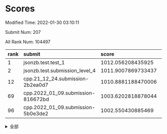 # Scores

Modified Time: 2022-01-30 03:10:11

Submit Num: 207

All Rank Num: 104497

| rank |               submit               |       score        |       sigma        | pk_num |
| :--- | :--------------------------------- | :----------------- | :----------------- | :----- |
| 1    | jsonzb.test.test_1                 | 1012.056208435925  | 0.7797957756070177 | 2018   |
| 2    | jsonzb.test.submission_level_4     | 1011.9007869733437 | 0.7762799059669646 | 2023   |
| 12   | cpp.21_12_24.submission-2b2ea0d7   | 1010.8881188470006 | 0.7819690518902462 | 2020   |
| 69   | cpp.2022_01_09.submission-816672bd | 1003.6202818878044 | 0.708473485479117  | 2023   |
| 96   | cpp.2022_01_09.submission-5b0e3de2 | 1002.550430885469  | 0.6978520131357989 | 2026   |


<details>
<summary>全部</summary>

| rank |                 submit                 |       score        |       sigma        | pk_num |
| :--- | :------------------------------------- | :----------------- | :----------------- | :----- |
| 1    | jsonzb.test.test_1                     | 1012.056208435925  | 0.7797957756070177 | 2018   |
| 2    | jsonzb.test.submission_level_4         | 1011.9007869733437 | 0.7762799059669646 | 2023   |
| 3    | gobigger.level_3.submission_level_3_1  | 1011.5431355684581 | 0.7649754481085037 | 2019   |
| 4    | gobigger.level_3.submission_level_3_5  | 1011.2672250575529 | 0.7409177247108948 | 2026   |
| 5    | gobigger.level_3.submission_level_3_49 | 1011.2656253122714 | 0.8095497095277737 | 2017   |
| 6    | gobigger.level_3.submission_level_3_0  | 1011.1781385201041 | 0.7892183365855304 | 2020   |
| 7    | gobigger.level_3.submission_level_3_42 | 1011.0956282409492 | 0.7911294266977474 | 2020   |
| 8    | gobigger.level_3.submission_level_3_38 | 1011.0884229066556 | 0.7567579778906869 | 2015   |
| 9    | gobigger.level_3.submission_level_3_31 | 1010.9795135604434 | 0.7728340218441163 | 2019   |
| 10   | gobigger.level_3.submission_level_3_26 | 1010.9058325389536 | 0.7718220548361704 | 2018   |
| 11   | gobigger.level_3.submission_level_3_22 | 1010.9030476133938 | 0.7880438905382141 | 2021   |
| 12   | cpp.21_12_24.submission-2b2ea0d7       | 1010.8881188470006 | 0.7819690518902462 | 2020   |
| 13   | gobigger.level_3.submission_level_3_46 | 1010.7655316366622 | 0.7992437033609281 | 2015   |
| 14   | gobigger.level_3.submission_level_3_34 | 1010.7575018630105 | 0.730923953382397  | 2020   |
| 15   | gobigger.level_3.submission_level_3_24 | 1010.6777394162183 | 0.7640660643206658 | 2019   |
| 16   | gobigger.level_3.submission_level_3_41 | 1010.6753601148666 | 0.7613956696472797 | 2021   |
| 17   | gobigger.level_3.submission_level_3_35 | 1010.5610621901412 | 0.7787604990824476 | 2024   |
| 18   | gobigger.level_3.submission_level_3_33 | 1010.5608534342862 | 0.7681041875453368 | 2018   |
| 19   | gobigger.level_3.submission_level_3_3  | 1010.5168863781005 | 0.7580334006121958 | 2024   |
| 20   | gobigger.level_3.submission_level_3_12 | 1010.4018366814415 | 0.7787612807237624 | 2021   |
| 21   | gobigger.level_3.submission_level_3_45 | 1010.3531581328867 | 0.7466432245607985 | 2019   |
| 22   | gobigger.level_3.submission_level_3_18 | 1010.2915369224532 | 0.7577474313712863 | 2021   |
| 23   | gobigger.level_3.submission_level_3_47 | 1010.2791394980965 | 0.7564621854136163 | 2016   |
| 24   | gobigger.level_3.submission_level_3_48 | 1010.2497139116333 | 0.7608299525896156 | 2020   |
| 25   | gobigger.level_3.submission_level_3_7  | 1010.167692764775  | 0.7428866678963179 | 2013   |
| 26   | gobigger.level_3.submission_level_3_6  | 1010.1425874083782 | 0.7677739625342335 | 2018   |
| 27   | gobigger.level_3.submission_level_3_32 | 1010.0856449062867 | 0.7616227205810792 | 2018   |
| 28   | gobigger.level_3.submission_level_3_30 | 1010.0282425883034 | 0.7689625306179939 | 2017   |
| 29   | gobigger.level_3.submission_level_3_37 | 1010.0179484497997 | 0.7563485827894209 | 2022   |
| 30   | gobigger.level_3.submission_level_3_15 | 1009.8691447701883 | 0.7340969229030483 | 2017   |
| 31   | gobigger.level_3.submission_level_3_9  | 1009.866912790455  | 0.7505563542715253 | 2022   |
| 32   | gobigger.level_3.submission_level_3_39 | 1009.7522317950079 | 0.7754134718076416 | 2019   |
| 33   | gobigger.level_3.submission_level_3_10 | 1009.7365755478186 | 0.7674946535679216 | 2016   |
| 34   | gobigger.level_3.submission_level_3_20 | 1009.7270427303304 | 0.7558244271781952 | 2022   |
| 35   | gobigger.level_3.submission_level_3_28 | 1009.7107358559904 | 0.7414938289967293 | 2023   |
| 36   | gobigger.level_3.submission_level_3_13 | 1009.6414444359423 | 0.753237262790133  | 2020   |
| 37   | gobigger.level_3.submission_level_3_25 | 1009.6206105245393 | 0.7724673832497317 | 2019   |
| 38   | gobigger.level_3.submission_level_3_2  | 1009.5838885550917 | 0.7578997692957352 | 2019   |
| 39   | gobigger.level_3.submission_level_3_23 | 1009.5015340053113 | 0.7448460816612977 | 2024   |
| 40   | gobigger.level_3.submission_level_3_11 | 1009.4626916771392 | 0.7541486532024738 | 2018   |
| 41   | gobigger.level_3.submission_level_3_21 | 1009.4533886582847 | 0.7625095728201745 | 2019   |
| 42   | gobigger.level_3.submission_level_3_8  | 1009.3280329227497 | 0.751984362978067  | 2018   |
| 43   | gobigger.level_3.submission_level_3_43 | 1009.3258178268921 | 0.7402412957962453 | 2020   |
| 44   | gobigger.level_3.submission_level_3_27 | 1009.3167717497148 | 0.7601147760487403 | 2019   |
| 45   | gobigger.level_3.submission_level_3_29 | 1009.2768205739516 | 0.7802833329038464 | 2022   |
| 46   | gobigger.level_3.submission_level_3_4  | 1009.1677196179037 | 0.7587811831441296 | 2018   |
| 47   | gobigger.level_3.submission_level_3_17 | 1009.1402226614408 | 0.7571908727959921 | 2016   |
| 48   | gobigger.level_3.submission_level_3_36 | 1009.1394113275625 | 0.737862617731865  | 2020   |
| 49   | gobigger.level_3.submission_level_3_44 | 1009.0763792319308 | 0.7456975903682463 | 2020   |
| 50   | gobigger.level_3.submission_level_3_16 | 1008.9690636191254 | 0.7568621807881218 | 2020   |
| 51   | gobigger.level_3.submission_level_3_14 | 1008.9529947467188 | 0.7875090248054955 | 2020   |
| 52   | gobigger.level_3.submission_level_3_40 | 1008.8686701818127 | 0.7476748602252169 | 2022   |
| 53   | gobigger.level_3.submission_level_3_19 | 1008.7031794905353 | 0.7523905455301487 | 2024   |
| 54   | gobigger.level_1.submission_level_1_21 | 1005.1647359748588 | 0.7217905676837165 | 2025   |
| 55   | gobigger.level_1.submission_level_1_29 | 1004.5920886685235 | 0.7079489312423316 | 2018   |
| 56   | gobigger.level_1.submission_level_1_49 | 1004.3592192136953 | 0.7176430310839546 | 2018   |
| 57   | gobigger.level_1.submission_level_1_48 | 1004.3199663252376 | 0.7135667234125577 | 2011   |
| 58   | gobigger.level_1.submission_level_1_40 | 1004.2992302282248 | 0.7190888500893782 | 2018   |
| 59   | gobigger.level_1.submission_level_1_9  | 1004.1489804438233 | 0.7287481560523431 | 2021   |
| 60   | gobigger.level_1.submission_level_1_12 | 1004.0071280112376 | 0.7204613082536703 | 2022   |
| 61   | gobigger.level_1.submission_level_1_18 | 1003.9540862957377 | 0.7146857492488355 | 2016   |
| 62   | gobigger.level_1.submission_level_1_13 | 1003.8842120754317 | 0.7194753831982044 | 2017   |
| 63   | gobigger.level_1.submission_level_1_44 | 1003.8341759464205 | 0.720996096898665  | 2022   |
| 64   | gobigger.level_1.submission_level_1_25 | 1003.8263606265809 | 0.710831210512805  | 2018   |
| 65   | gobigger.level_1.submission_level_1_20 | 1003.8112484361375 | 0.7152760149480225 | 2020   |
| 66   | gobigger.level_1.submission_level_1_26 | 1003.778632491253  | 0.7300782936104592 | 2020   |
| 67   | gobigger.level_1.submission_level_1_42 | 1003.7198711628859 | 0.7219908418114699 | 2022   |
| 68   | gobigger.level_1.submission_level_1_19 | 1003.6858989681452 | 0.717768733156939  | 2023   |
| 69   | cpp.2022_01_09.submission-816672bd     | 1003.6202818878044 | 0.708473485479117  | 2023   |
| 70   | gobigger.level_1.submission_level_1_1  | 1003.458070535671  | 0.714032617074535  | 2015   |
| 71   | gobigger.level_1.submission_level_1_35 | 1003.4166561600003 | 0.7127586772256803 | 2020   |
| 72   | gobigger.level_1.submission_level_1_28 | 1003.4112675773662 | 0.7187760432505513 | 2018   |
| 73   | gobigger.level_1.submission_level_1_22 | 1003.407922834514  | 0.7177482516100784 | 2024   |
| 74   | gobigger.level_1.submission_level_1_39 | 1003.3836731586682 | 0.7149600523352274 | 2019   |
| 75   | gobigger.level_1.submission_level_1_46 | 1003.3164348203297 | 0.7142328493813471 | 2017   |
| 76   | gobigger.level_1.submission_level_1_27 | 1003.2883737924545 | 0.7227434598037851 | 2019   |
| 77   | gobigger.level_1.submission_level_1_23 | 1003.270148961595  | 0.7146329990247878 | 2015   |
| 78   | gobigger.level_1.submission_level_1_6  | 1003.2320981034161 | 0.7209914432348008 | 2018   |
| 79   | gobigger.level_1.submission_level_1_32 | 1003.1562777709373 | 0.7139068739569392 | 2018   |
| 80   | gobigger.level_1.submission_level_1_47 | 1003.134261086001  | 0.7122594679196945 | 2017   |
| 81   | gobigger.level_1.submission_level_1_11 | 1003.1325867030838 | 0.7041868938121917 | 2019   |
| 82   | gobigger.level_1.submission_level_1_41 | 1003.1063186247749 | 0.7183642736126267 | 2022   |
| 83   | gobigger.level_1.submission_level_1_17 | 1003.0444454563619 | 0.725964558836572  | 2016   |
| 84   | gobigger.level_1.submission_level_1_14 | 1003.0209524054931 | 0.7124731142640215 | 2023   |
| 85   | gobigger.level_1.submission_level_1_34 | 1003.014878068041  | 0.7037224245424674 | 2015   |
| 86   | gobigger.level_1.submission_level_1_43 | 1002.9666334129768 | 0.7113876555921059 | 2021   |
| 87   | gobigger.level_1.submission_level_1_30 | 1002.946702278254  | 0.7109099050864507 | 2017   |
| 88   | gobigger.level_1.submission_level_1_4  | 1002.9369706910636 | 0.7062912385831058 | 2021   |
| 89   | gobigger.level_1.submission_level_1_15 | 1002.9109868181312 | 0.7180274836308776 | 2018   |
| 90   | gobigger.level_1.submission_level_1_16 | 1002.8874255373881 | 0.723707293597907  | 2019   |
| 91   | gobigger.level_1.submission_level_1_37 | 1002.8768808016475 | 0.7193717657059103 | 2021   |
| 92   | gobigger.level_1.submission_level_1_2  | 1002.7743385416356 | 0.7249058657678501 | 2016   |
| 93   | gobigger.level_1.submission_level_1_38 | 1002.7095862120298 | 0.7112517626706731 | 2023   |
| 94   | gobigger.level_1.submission_level_1_7  | 1002.6457850375116 | 0.7152192602281511 | 2014   |
| 95   | gobigger.level_1.submission_level_1_33 | 1002.6348738730441 | 0.7234803068631491 | 2018   |
| 96   | cpp.2022_01_09.submission-5b0e3de2     | 1002.550430885469  | 0.6978520131357989 | 2026   |
| 97   | gobigger.level_1.submission_level_1_45 | 1002.5465969232922 | 0.7100920408294153 | 2017   |
| 98   | gobigger.level_1.submission_level_1_10 | 1002.4840434686198 | 0.7152202363252432 | 2013   |
| 99   | gobigger.level_1.submission_level_1_36 | 1002.4511625689792 | 0.7206083688331711 | 2017   |
| 100  | gobigger.level_1.submission_level_1_8  | 1002.4063799492567 | 0.7103158440473349 | 2018   |
| 101  | gobigger.level_1.submission_level_1_24 | 1002.3265215261831 | 0.7112176194288203 | 2021   |
| 102  | gobigger.level_1.submission_level_1_0  | 1002.3031051746476 | 0.7069582927270837 | 2017   |
| 103  | gobigger.level_1.submission_level_1_5  | 1002.0742532986224 | 0.7128291629809517 | 2017   |
| 104  | gobigger.level_1.submission_level_1_3  | 1001.8744211828875 | 0.710627002338059  | 2017   |
| 105  | gobigger.level_1.submission_level_1_31 | 1001.0373843431385 | 0.7147922238841709 | 2019   |
| 106  | gobigger.random.submission_random_10   | 997.6796896899403  | 0.7034273247404286 | 2019   |
| 107  | gobigger.random.submission_random_15   | 997.2049155802678  | 0.7040776177765261 | 2016   |
| 108  | gobigger.random.submission_random_19   | 997.1045643382666  | 0.7000223394514731 | 2018   |
| 109  | gobigger.random.submission_random_3    | 996.8744466149343  | 0.7033466803015825 | 2017   |
| 110  | gobigger.random.submission_random_34   | 996.7644745383137  | 0.7148125488088138 | 2016   |
| 111  | gobigger.random.submission_random_29   | 996.6904218267356  | 0.7145377177449926 | 2017   |
| 112  | gobigger.random.submission_random_4    | 996.5512698691439  | 0.719239566272739  | 2018   |
| 113  | gobigger.random.submission_random_37   | 996.5422886656285  | 0.7017722063157161 | 2021   |
| 114  | gobigger.random.submission_random_9    | 996.4609936699452  | 0.7018006465733129 | 2015   |
| 115  | gobigger.random.submission_random_21   | 996.4533066874502  | 0.7021878550985403 | 2022   |
| 116  | gobigger.random.submission_random_40   | 996.3966606386613  | 0.7093884371372354 | 2023   |
| 117  | gobigger.random.submission_random_17   | 996.3604166976281  | 0.7004529356645884 | 2015   |
| 118  | gobigger.random.submission_random_6    | 996.3003792065603  | 0.7048666819531074 | 2023   |
| 119  | gobigger.random.submission_random_32   | 996.2868218264424  | 0.7045516650143133 | 2017   |
| 120  | gobigger.random.submission_random_38   | 996.254213257916   | 0.7104249040922896 | 2020   |
| 121  | gobigger.random.submission_random_25   | 996.2163819220913  | 0.7275603238533135 | 2019   |
| 122  | gobigger.random.submission_random_30   | 996.146484801262   | 0.7000326836351461 | 2019   |
| 123  | gobigger.random.submission_random_7    | 996.1429728991355  | 0.7170951446499717 | 2020   |
| 124  | gobigger.random.submission_random_5    | 996.0579180292347  | 0.7063001648832807 | 2013   |
| 125  | gobigger.random.submission_random_44   | 996.0521655321819  | 0.7213677084323664 | 2025   |
| 126  | gobigger.random.submission_random_24   | 996.0429181376337  | 0.7074902118240853 | 2017   |
| 127  | gobigger.random.submission_random_33   | 996.0090728190834  | 0.7052937744000114 | 2020   |
| 128  | gobigger.random.submission_random_31   | 995.9787765777248  | 0.7038067036593679 | 2020   |
| 129  | gobigger.random.submission_random_36   | 995.9745140170908  | 0.7186670069180704 | 2020   |
| 130  | gobigger.random.submission_random_46   | 995.9607339911009  | 0.7054228829991952 | 2016   |
| 131  | gobigger.random.submission_random_43   | 995.932652841289   | 0.7173911621942158 | 2020   |
| 132  | gobigger.random.submission_random_26   | 995.924608051771   | 0.706458871263048  | 2020   |
| 133  | gobigger.random.submission_random_47   | 995.9184907882328  | 0.7078276651346309 | 2024   |
| 134  | gobigger.random.submission_random_35   | 995.8381267203767  | 0.7115173588748727 | 2018   |
| 135  | gobigger.random.submission_random_8    | 995.8221885509149  | 0.7243169292367347 | 2022   |
| 136  | gobigger.random.submission_random_22   | 995.7625006613243  | 0.7127110129337282 | 2022   |
| 137  | gobigger.random.submission_random_18   | 995.7236777494379  | 0.7100397706616812 | 2022   |
| 138  | gobigger.random.submission_random_49   | 995.6926848044875  | 0.7136593829485894 | 2019   |
| 139  | gobigger.random.submission_random_14   | 995.6858061629787  | 0.7156899517977828 | 2027   |
| 140  | gobigger.random.submission_random_23   | 995.6532335201247  | 0.7078873450133294 | 2022   |
| 141  | gobigger.random.submission_random_42   | 995.5317324571773  | 0.7186103443374319 | 2019   |
| 142  | gobigger.random.submission_random_39   | 995.5076923119228  | 0.7013719671160362 | 2015   |
| 143  | gobigger.random.submission_random_27   | 995.4222192479326  | 0.6989461055421676 | 2022   |
| 144  | gobigger.random.submission_random_13   | 995.3909328809144  | 0.7132750703593962 | 2021   |
| 145  | gobigger.random.submission_random_12   | 995.3805877302123  | 0.7176420986528331 | 2022   |
| 146  | gobigger.random.submission_random_11   | 995.372364024511   | 0.7160290069676649 | 2016   |
| 147  | gobigger.random.submission_random_45   | 995.3480587633751  | 0.7072561926714627 | 2025   |
| 148  | gobigger.random.submission_random_1    | 995.3197088869191  | 0.7248706793550646 | 2019   |
| 149  | gobigger.random.submission_random_16   | 995.2947732768271  | 0.7134161643216957 | 2018   |
| 150  | gobigger.random.submission_random_2    | 995.1956610636454  | 0.72063021458495   | 2018   |
| 151  | gobigger.random.submission_random_41   | 995.1866732844142  | 0.7266620696425289 | 2015   |
| 152  | gobigger.random.submission_random_28   | 995.0343019414884  | 0.7099506057887656 | 2021   |
| 153  | gobigger.random.submission_random_0    | 994.9865833282876  | 0.7336919883765949 | 2020   |
| 154  | gobigger.random.submission_random_48   | 994.7996508120009  | 0.7026041980643123 | 2016   |
| 155  | gobigger.random.submission_random_20   | 994.4246689250832  | 0.7463521337784635 | 2019   |
| 156  | gobigger.level_2.submission_level_2_0  | 993.9499595953448  | 0.7278358138458636 | 2018   |
| 157  | gobigger.level_2.submission_level_2_41 | 993.7985214606522  | 0.7390286142614277 | 2022   |
| 158  | gobigger.level_2.submission_level_2_19 | 993.5838749412957  | 0.7471551852596173 | 2022   |
| 159  | gobigger.level_2.submission_level_2_29 | 993.3617625027512  | 0.7466727990905294 | 2016   |
| 160  | gobigger.level_2.submission_level_2_21 | 993.2508514888291  | 0.7329546313240632 | 2016   |
| 161  | gobigger.level_2.submission_level_2_15 | 993.1736180767754  | 0.7306319974960751 | 2022   |
| 162  | gobigger.level_2.submission_level_2_27 | 992.9083935104093  | 0.7335404505094903 | 2021   |
| 163  | gobigger.level_2.submission_level_2_43 | 992.8464076894434  | 0.7580910158342422 | 2022   |
| 164  | gobigger.level_2.submission_level_2_37 | 992.7979288443713  | 0.7300852613198459 | 2024   |
| 165  | gobigger.level_2.submission_level_2_42 | 992.6590338703347  | 0.7384240290229321 | 2021   |
| 166  | gobigger.level_2.submission_level_2_36 | 992.6350503283784  | 0.7307982667061211 | 2024   |
| 167  | gobigger.level_2.submission_level_2_17 | 992.6286142817276  | 0.7353655759738    | 2022   |
| 168  | gobigger.level_2.submission_level_2_5  | 992.5567636635778  | 0.7282816740018793 | 2017   |
| 169  | gobigger.level_2.submission_level_2_11 | 992.5078890566679  | 0.7331737516486081 | 2018   |
| 170  | gobigger.level_2.submission_level_2_40 | 992.4811845305754  | 0.7356055341366301 | 2016   |
| 171  | gobigger.level_2.submission_level_2_6  | 992.4256790881633  | 0.7611185042859213 | 2016   |
| 172  | gobigger.level_2.submission_level_2_47 | 992.4150616211253  | 0.7415882995690755 | 2021   |
| 173  | gobigger.level_2.submission_level_2_12 | 992.4080154129418  | 0.7538478491350389 | 2018   |
| 174  | gobigger.level_2.submission_level_2_22 | 992.3544202119947  | 0.7290522173101492 | 2018   |
| 175  | gobigger.level_2.submission_level_2_24 | 992.2691625367152  | 0.7412206729597023 | 2017   |
| 176  | gobigger.level_2.submission_level_2_46 | 992.2654989225791  | 0.733271647456217  | 2016   |
| 177  | gobigger.level_2.submission_level_2_9  | 992.2593146886826  | 0.7230105090166717 | 2011   |
| 178  | gobigger.level_2.submission_level_2_30 | 992.1790892448766  | 0.7486985440434968 | 2021   |
| 179  | gobigger.level_2.submission_level_2_33 | 992.1267094018131  | 0.7481894423363474 | 2020   |
| 180  | gobigger.level_2.submission_level_2_8  | 992.1219677252054  | 0.7560538515954792 | 2018   |
| 181  | gobigger.level_2.submission_level_2_28 | 992.0538477766734  | 0.754165845708231  | 2021   |
| 182  | gobigger.level_2.submission_level_2_45 | 991.9887322476212  | 0.7303645765865231 | 2026   |
| 183  | gobigger.level_2.submission_level_2_2  | 991.8608338070708  | 0.7471635436741095 | 2026   |
| 184  | gobigger.level_2.submission_level_2_25 | 991.8349031498741  | 0.7429573128315508 | 2017   |
| 185  | gobigger.level_2.submission_level_2_49 | 991.818789332619   | 0.7498205847622088 | 2021   |
| 186  | gobigger.level_2.submission_level_2_32 | 991.7101319550795  | 0.7635494426731912 | 2022   |
| 187  | gobigger.level_2.submission_level_2_23 | 991.5985187073757  | 0.7332489794265773 | 2022   |
| 188  | gobigger.level_2.submission_level_2_34 | 991.586643421701   | 0.769911902029653  | 2023   |
| 189  | gobigger.level_2.submission_level_2_7  | 991.5620925229547  | 0.7649331665699739 | 2020   |
| 190  | gobigger.level_2.submission_level_2_48 | 991.5279753239977  | 0.7553415418776547 | 2017   |
| 191  | gobigger.level_2.submission_level_2_10 | 991.505283773427   | 0.7422638883581384 | 2016   |
| 192  | gobigger.level_2.submission_level_2_31 | 991.4780483718168  | 0.7641867740518753 | 2020   |
| 193  | gobigger.level_2.submission_level_2_14 | 991.4375925229724  | 0.751016876803884  | 2023   |
| 194  | gobigger.level_2.submission_level_2_39 | 991.4277898238993  | 0.762218066285723  | 2024   |
| 195  | gobigger.level_2.submission_level_2_4  | 991.3929757560451  | 0.7477995454188483 | 2019   |
| 196  | gobigger.level_2.submission_level_2_1  | 991.3604609264272  | 0.7722520875152432 | 2022   |
| 197  | gobigger.level_2.submission_level_2_18 | 991.2478062126889  | 0.741921004328186  | 2014   |
| 198  | gobigger.level_2.submission_level_2_13 | 991.1904741353734  | 0.7467670135777926 | 2022   |
| 199  | gobigger.level_2.submission_level_2_38 | 991.1677750448379  | 0.7499995933719613 | 2016   |
| 200  | gobigger.level_2.submission_level_2_3  | 990.914263234385   | 0.7661895424938265 | 2017   |
| 201  | gobigger.level_2.submission_level_2_26 | 990.670493608945   | 0.753681690695074  | 2022   |
| 202  | gobigger.level_2.submission_level_2_16 | 990.5161743598197  | 0.7497227461872927 | 2011   |
| 203  | gobigger.level_2.submission_level_2_35 | 990.5055785442249  | 0.7742312656302642 | 2020   |
| 204  | gobigger.level_2.submission_level_2_44 | 990.4554580377944  | 0.7622785010265537 | 2011   |
| 205  | gobigger.level_2.submission_level_2_20 | 990.2410642274381  | 0.7659153966810848 | 2018   |
| 206  | gobigger.none.submission_none_0        | 977.4178096434798  | 1.4159633060167138 | 2023   |
| 207  | gobigger.none.submission_none_1        | 976.1800939805534  | 1.3907419261972873 | 2015   |

</details>